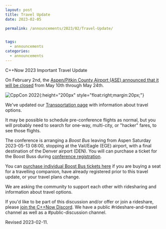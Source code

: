 ```yaml
---
layout: post
title: Travel Update
date: 2023-02-05

permalink: /announcements/2023/02/Travel-Update/


tags:
  - announcements
categories:
  - announcements
---
```


C++Now 2023 Important Travel Update

On February 2nd, the [Aspen/Pitkin County Airport (ASE) announced that it will be closed](https://pitkincounty.com/civicalerts.aspx?AID=524) from May 10th through May 24th.

<!--break-->

![CppCon 2022](/assets/img/location/ASE/ASE-welcome-bear.jpeg){:height="200px" style="float:right;margin:20px;"}

We've updated our [Transportation page](/location/transportation/) with information about travel options.

It may be possible to schedule pre-conference flights as normal, but you will probably need to search for one-way, multi-city, or "hacker" fares, to see those flights.

The conference is arranging a *Boost Bus* leaving from Aspen Saturday 2023-05-13 08:00, stopping at the Vail/Eagle (EGE) airport, with a final destination of the Denver airport (DEN). You will can purchase a ticket for the Boost Buss during [conference registration](/announcements/2023/01/2023-registration-is-open/).

You can <a href="https://na.eventscloud.com/738901"  target="_blank">purchase individual Boost Bus tickets here</a> if you are buying a seat for a travelling companion, have already registered prior to this travel update, or your travel plans change.

We are asking the community to support each other with ridesharing and information about travel options.

If you'd like to be part of this discussion and/or offer or join a rideshare, please [join the C++Now Discord](https://discord.gg/UZWwKFa6rr). We have a public #rideshare-and-travel channel as well as a #public-discussion channel.

Revised 2023-02-11.

